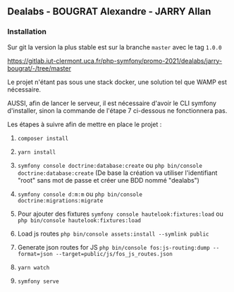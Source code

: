 ## Dealabs - BOUGRAT Alexandre - JARRY Allan

### Installation

Sur git la version la plus stable est sur la branche `master` avec le tag `1.0.0`

https://gitlab.iut-clermont.uca.fr/php-symfony/promo-2021/dealabs/jarry-bougrat/-/tree/master

Le projet n'étant pas sous une stack docker, une solution tel que WAMP est nécessaire.

AUSSI, afin de lancer le serveur, il est nécessaire d'avoir le CLI symfony d'installer, sinon la commande de l'étape 7 ci-dessous ne fonctionnera pas.

Les étapes à suivre afin de mettre en place le projet :

1. `composer install`

2. `yarn install`

3. `symfony console doctrine:database:create` ou `php bin/console doctrine:database:create` (De base la création va utiliser l'identifiant "root" sans mot de passe et créer une BDD nommé "dealabs")

4. `symfony console d:m:m` ou `php bin/console doctrine:migrations:migrate`

5. Pour ajouter des fixtures `symfony console hautelook:fixtures:load` ou `php bin/console hautelook:fixtures:load`

6. Load js routes `php bin/console assets:install --symlink public`

7. Generate json routes for JS `php bin/console fos:js-routing:dump --format=json --target=public/js/fos_js_routes.json`

8. `yarn watch`

9. `symfony serve`
